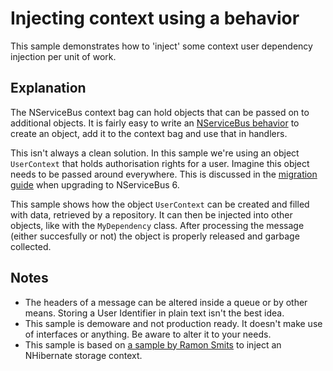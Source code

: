 # Injecting context using a behavior

This sample demonstrates how to 'inject' some context user dependency injection per unit of work.

## Explanation

The NServiceBus context bag can hold objects that can be passed on to additional objects. It is fairly easy to write an [NServiceBus behavior](https://docs.particular.net/nservicebus/pipeline/manipulate-with-behaviors) to create an object, add it to the context bag and use that in handlers.

This isn't always a clean solution. In this sample we're using an object `UserContext` that holds authorisation rights for a user. Imagine this object needs to be passed around everywhere. This is discussed in the [migration guide](https://docs.particular.net/nservicebus/upgrades/5to6/moving-away-from-ibus#dependency-injection-accessing-message-handler-context-in-the-dependency-hierarchy) when upgrading to NServiceBus 6.

This sample shows how the object `UserContext` can be created and filled with data, retrieved by a repository. It can then be injected into other objects, like with the `MyDependency` class. After processing the message (either succesfully or not) the object is properly released and garbage collected.

## Notes

- The headers of a message can be altered inside a queue or by other means. Storing a User Identifier in plain text isn't the best idea.
- This sample is demoware and not production ready. It doesn't make use of interfaces or anything. Be aware to alter it to your needs.
- This sample is based on [a sample by Ramon Smits](https://github.com/ramonsmits/NServiceBus.InjectStorageContext) to inject an NHibernate storage context.
